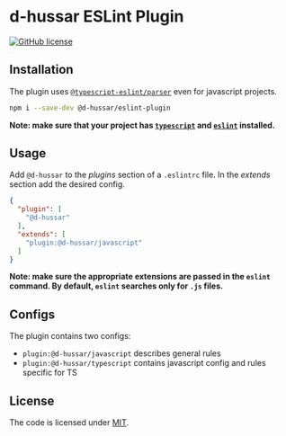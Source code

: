 # d-hussar ESLint Plugin

[![GitHub license](https://img.shields.io/github/license/d-hussar/eslint-plugin?style=flat-square)](https://github.com/d-hussar/eslint-plugin/blob/master/LICENSE)

## Installation

The plugin uses [`@typescript-eslint/parser`](https://github.com/typescript-eslint/typescript-eslint/blob/master/packages/parser) even for javascript projects.

```sh
npm i --save-dev @d-hussar/eslint-plugin
```


**Note: make sure that your project has [`typescript`](https://www.npmjs.com/package/typescript) and [`eslint`](https://www.npmjs.com/package/eslint) installed.**

## Usage

Add `@d-hussar` to the _plugins_ section of a `.eslintrc` file. In the _extends_ section add the desired config.

```json
{
  "plugin": [
    "@d-hussar"
  ],
  "extends": [
    "plugin:@d-hussar/javascript"
  ]
}
```

**Note: make sure the appropriate extensions are passed in the `eslint` command. By default, `eslint` searches only for `.js` files.**

## Configs

The plugin contains two configs:

* `plugin:@d-hussar/javascript` describes general rules
* `plugin:@d-hussar/typescript` contains javascript config and rules specific for TS


## License

The code is licensed under [MIT](https://github.com/d-hussar/eslint-plugin/blob/master/LICENSE).
